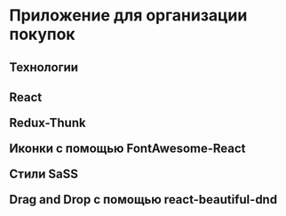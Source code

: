<h1>Приложение для организации покупок</h1>
<h2>Технологии<h2>
<p>React</p>
<p>Redux-Thunk</p>
	<p>Иконки с помощью FontAwesome-React</p>
	<p> Стили SaSS </p>
	<p> Drag and Drop c помощью react-beautiful-dnd </p>


